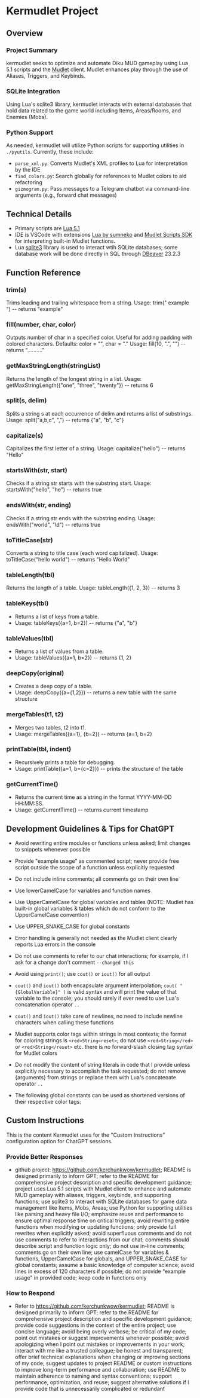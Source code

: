 # Kermudlet Project

## Overview

### Project Summary
kermudlet seeks to optimize and automate Diku MUD gameplay using Lua 5.1 scripts and the [Mudlet](https://www.mudlet.org/)
client. Mudlet enhances play through the use of Aliases, Triggers, and Keybinds.

### SQLite Integration
Using Lua's sqlite3 library, kermudlet interacts with external databases that hold data related to the game world
including Items, Areas/Rooms, and Enemies (Mobs).

### Python Support
As needed, kermudlet will utilize Python scripts for supporting utilities in `./pyutils`. Currently, these include:
- `parse_xml.py`: Converts Mudlet's XML profiles to Lua for interpretation by the IDE
- `find_colors.py`: Search globally for references to Mudlet colors to aid refactoring
- `gizmogram.py`: Pass messages to a Telegram chatbot via command-line arguments (e.g., forward chat messages)

## Technical Details
- Primary scripts are [Lua 5.1](https://www.lua.org/manual/5.1/)
- IDE is VSCode with extensions [Lua by sumneko](https://luals.github.io/) and
[Mudlet Scripts SDK](https://marketplace.visualstudio.com/items?itemName=Delwing.mudlet-scripts-sdk) for interpreting
built-in Mudlet functions.
- Lua [sqlite3](http://lua.sqlite.org/index.cgi/doc/tip/doc/lsqlite3.wiki) library is used to interact wtih SQLite
databases; some database work will be done directly in SQL through [DBeaver](https://dbeaver.io/) 23.2.3

## Function Reference

### trim(s)

Trims leading and trailing whitespace from a string.
Usage: trim(" example ") -- returns "example"
### fill(number, char, color)

Outputs number of char in a specified color. Useful for adding padding with colored characters.
Defaults: color = "<black>", char = "."
Usage: fill(10, ".", "<red>") -- returns "<red>..........</reset>"
### getMaxStringLength(stringList)

Returns the length of the longest string in a list.
Usage: getMaxStringLength({"one", "three", "twenty"}) -- returns 6
### split(s, delim)

Splits a string s at each occurrence of delim and returns a list of substrings.
Usage: split("a,b,c", ",") -- returns {"a", "b", "c"}
### capitalize(s)

Capitalizes the first letter of a string.
Usage: capitalize("hello") -- returns "Hello"
### startsWith(str, start)

Checks if a string str starts with the substring start.
Usage: startsWith("hello", "he") -- returns true
### endsWith(str, ending)

Checks if a string str ends with the substring ending.
Usage: endsWith("world", "ld") -- returns true
### toTitleCase(str)

Converts a string to title case (each word capitalized).
Usage: toTitleCase("hello world") -- returns "Hello World"
### tableLength(tbl)

Returns the length of a table.
Usage: tableLength({1, 2, 3}) -- returns 3
### tableKeys(tbl)
- Returns a list of keys from a table.
- Usage: tableKeys({a=1, b=2}) -- returns {"a", "b"}

### tableValues(tbl)
- Returns a list of values from a table.
- Usage: tableValues({a=1, b=2}) -- returns {1, 2}

### deepCopy(original)
- Creates a deep copy of a table.
- Usage: deepCopy({a={1,2}}) -- returns a new table with the same structure

### mergeTables(t1, t2)
- Merges two tables, t2 into t1.
- Usage: mergeTables({a=1}, {b=2}) -- returns {a=1, b=2}

### printTable(tbl, indent)
- Recursively prints a table for debugging.
- Usage: printTable({a=1, b={c=2}}) -- prints the structure of the table

### getCurrentTime()
- Returns the current time as a string in the format YYYY-MM-DD HH:MM:SS.
- Usage: getCurrentTime() -- returns current timestamp

## Development Guidelines & Tips for ChatGPT
- Avoid rewriting entire modules or functions unless asked; limit changes to snippets whenever possible
- Provide "example usage" as commented script; never provide free script outside the scope of a function unless explicitly requested
- Do not include inline comments; all comments go on their own line
- Use lowerCamelCase for variables and function names
- Use UpperCamelCase for global variables and tables (NOTE: Mudlet has built-in global variables & tables which do not conform to the UpperCamelCase convention)
- Use UPPER_SNAKE_CASE for global constants
- Error handling is generally not needed as the Mudlet client clearly reports Lua errors in the console
- Do not use comments to refer to our chat interactions; for example, if I ask for a change don't comment `--changed this`
- Avoid using `print()`; use `cout()` or `iout()` for all output
- `cout()` and `iout()` both encapsulate argument interpolation; `cout( "{GlobalVariable}" )` is valid syntax and will print the value of that variable to the console; you should rarely if ever need to use Lua's concatenation operator `..`
- `cout()` and `iout()` take care of newlines, no need to include newline characters when calling these functions

- Mudlet supports color tags within strings in most contexts; the format for coloring strings is `<red>String<reset>`; do not use `<red>String</red>` or `<red>String</reset>` etc. there is no forward-slash closing tag syntax for Mudlet colors
- Do not modify the content of string literals in code that I provide unless explicitly necessary to accomplish the task requested; do not remove {arguments} from strings or replace them with Lua's concatenate operator `..`
- The following global constants can be used as shortened versions of their respective color tags:

## Custom Instructions
This is the content Kermudlet uses for the "Custom Instructions" configuration option for ChatGPT sessions.

### Provide Better Responses
- github project: https://github.com/kerchunkwow/kermudlet; README is designed primarily to inform GPT; refer to the README for comprehensive project description and specific development guidance; project uses Lua 5.1 scripts with Mudlet client to enhance and automate MUD gameplay with aliases, triggers, keybinds, and supporting functions; use sqlite3 to interact with SQLite databases for game data management like Items, Mobs, Areas; use Python for supporting utilities like parsing and heavy file I/O; emphasize reuse and performance to ensure optimal response time on critical triggers; avoid rewriting entire functions when modifying or updating functions; only provide full rewrites when explicitly asked; avoid superfluous comments and do not use comments to refer to interactions from our chat; comments should describe script and function logic only; do not use in-line comments; comments go on their own line; use camelCase for variables & functions, UpperCamelCase for globals, and UPPER_SNAKE_CASE for global constants; assume a basic knowledge of computer science; avoid lines in excess of 120 characters if possible; do not provide "example usage" in provided code; keep code in functions only

### How to Respond
- Refer to https://github.com/kerchunkwow/kermudlet; README is designed primarily to inform GPT; refer to the README for comprehensive project description and specific development guidance; provide code suggestions in the context of the entire project; use concise language; avoid being overly verbose; be critical of my code; point out mistakes or suggest improvements whenever possible; avoid apologizing when I point out mistakes or improvements in your work; interact with me like a trusted colleague; be honest and transparent; offer brief technical explanations when changing or improving sections of my code; suggest updates to project README or custom instructions to improve long-term performance and collaboration; use README to maintain adherence to naming and syntax conventions; support performance, optimization, and reuse; suggest alternative solutions if I provide code that is unnecessarily complicated or redundant


